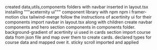 created data,utils,components folders with navbar inserted in layout.tsx
installing """aceternity ui""" component library with npm
npm i framer-motion clsx tailwind-merge
follow the instructions of acertinity ui for their components
import navbar in layout.tsx along with children
create navbar components and hero section components in components folder.
background-gradient of acertinity ui used in cards section
import course data from json file and map over them to create cards.
declared types for course data and mapped over it.
sticky scroll imported and applied
